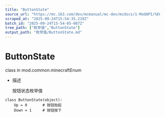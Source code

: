 ```yaml
---
title: "ButtonState"
source_url: "https://mc.163.com/dev/mcmanual/mc-dev/mcdocs/1-ModAPI/%E6%9E%9A%E4%B8%BE%E5%80%BC/ButtonState.html"
scraped_at: "2025-09-24T15:54:35.219Z"
batch_id: "2025-09-24T15-54-05-087Z"
tree_path: ["枚举值","ButtonState"]
output_path: "枚举值/ButtonState.md"
---
```


#  ButtonState

class in mod.common.minecraftEnum

*   描述
    
    按钮状态枚举值
    

```
class ButtonState(object):
	Up = 0		 # 按钮抬起
	Down = 1	 # 按钮按下


```